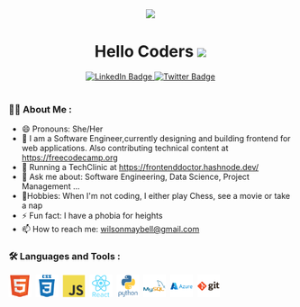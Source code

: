 <!-- ### Hi there 👋 -->

<!--
**frontEndDoctor/frontEndDoctor** is a ✨ _special_ ✨ repository because its `README.md` (this file) appears on your GitHub profile.

Here are some ideas to get you started:

- 🔭 I’m currently working on ...
- 🌱 I’m currently learning ...
- 👯 I’m looking to collaborate on ...
- 🤔 I’m looking for help with ...
- 💬 Ask me about ...
- 📫 How to reach me: ...
- 😄 Pronouns: ...
- ⚡ Fun fact: ...
 <img src="https://media.giphy.com/media/M9gbBd9nbDrOTu1Mqx/giphy.gif" width="100"/>
-->
<div id="header" align="center">
<img src="https://media.giphy.com/media/UVG0BN8TOMKkPOJS6e/giphy.gif" width="100"/>
  <h1>
  Hello Coders
  <img src="https://media.giphy.com/media/hvRJCLFzcasrR4ia7z/giphy.gif" width="30px"/>
 </h1> 
</div>

<div id="badges" align = "center">
  <a href="https://www.linkedin.com/in/oluchiobadoni">
    <img src="https://img.shields.io/badge/LinkedIn-blue?style=for-the-badge&logo=linkedin&logoColor=white" alt="LinkedIn Badge"/>
  </a>
  <a href="https://twitter.com/frontEndDoctor">
    <img src="https://img.shields.io/badge/Twitter-blue?style=for-the-badge&logo=twitter&logoColor=white" alt="Twitter Badge"/>
  </a><br/>
  <img src="https://komarev.com/ghpvc/?username=frontEndDoctor&style=flat-square&color=blue" alt=""/>
 </div>


<!-- <div align="center">
  <img src="https://drive.google.com/file/d/1hRzcTwALNx5wZ_tetePXgWThlY__aYB4/view?usp=sharing" width="600" height="300"/>
</div> -->

### :woman_technologist: About Me :


-  😄 Pronouns: She/Her
- :telescope: I am a Software Engineer,currently designing and building  frontend for web applications. Also contributing technical content at https://freecodecamp.org
- :seedling: Running a TechClinic at https://frontenddoctor.hashnode.dev/
- 💬 Ask me about: Software Engineering, Data Science, Project Management ...
- 🤔Hobbies: When I'm not coding, I either play Chess, see a movie or take a nap
- ⚡ Fun fact: I have a phobia for heights
- 📫 How to reach me: wilsonmaybell@gmail.com



### :hammer_and_wrench: Languages and Tools :
<div>
 <img src="https://github.com/devicons/devicon/blob/master/icons/html5/html5-original.svg" title="HTML5" alt="HTML" width="40" height="40"/>&nbsp;
 <img src="https://github.com/devicons/devicon/blob/master/icons/css3/css3-plain-wordmark.svg"  title="CSS3" alt="CSS" width="40" height="40"/>&nbsp;
 <img src="https://github.com/devicons/devicon/blob/master/icons/javascript/javascript-original.svg" title="JavaScript" alt="JavaScript" width="40" height="40"/>&nbsp;
  <img src="https://github.com/devicons/devicon/blob/master/icons/react/react-original-wordmark.svg" title="React" alt="React" width="40" height="40"/>&nbsp;
  <img src="https://github.com/devicons/devicon/blob/master/icons/python/python-original-wordmark.svg" title="Python" **alt="Python" width="40" height="40"/>&nbsp;
  <img src="https://github.com/devicons/devicon/blob/master/icons/mysql/mysql-original-wordmark.svg" title="PostgreSQL"  alt="Postgre  SQL" width="40" height="40"/>&nbsp;
   <img src="https://github.com/devicons/devicon/blob/master/icons/azure/azure-original-wordmark.svg" title="Azure"  alt="Azure" width="40" height="40"/>&nbsp;
  <img src="https://github.com/devicons/devicon/blob/master/icons/git/git-original-wordmark.svg" title="Git" **alt="Git" width="40" height="40"/>  
</div>



